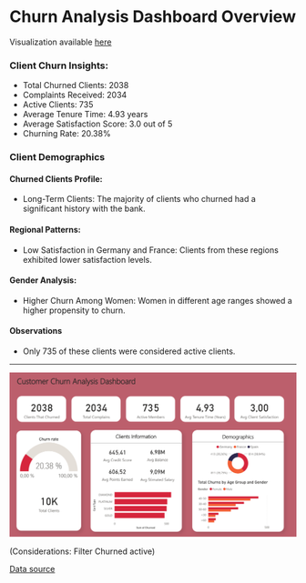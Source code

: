 # Churn Analysis Dashboard Overview

Visualization available [here](https://www.novypro.com/project/customer-churn-analysis-67)

### Client Churn Insights:

- Total Churned Clients: 2038
- Complaints Received: 2034
- Active Clients: 735
- Average Tenure Time: 4.93 years
- Average Satisfaction Score: 3.0 out of 5
- Churning Rate: 20.38%

### Client Demographics
#### Churned Clients Profile:
- Long-Term Clients: The majority of clients who churned had a significant history with the bank.
#### Regional Patterns:
- Low Satisfaction in Germany and France: Clients from these regions exhibited lower satisfaction levels.
#### Gender Analysis:
- Higher Churn Among Women: Women in different age ranges showed a higher propensity to churn.

#### Observations
- Only 735 of these clients were considered active clients.

---

![Img](https://github.com/AlejandroSalme/Data-Related-Projects/blob/master/Power%20BI/imgs/churn_analysis.png)

(Considerations: Filter Churned active)

[Data source](https://www.kaggle.com/datasets/radheshyamkollipara/bank-customer-churn)
